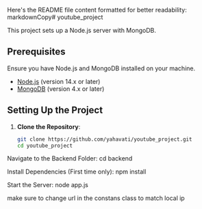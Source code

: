 Here's the README file content formatted for better readability:
markdownCopy# youtube_project

This project sets up a Node.js server with MongoDB.

## Prerequisites

Ensure you have Node.js and MongoDB installed on your machine.
- [Node.js](https://nodejs.org/) (version 14.x or later)
- [MongoDB](https://www.mongodb.com/) (version 4.x or later)

## Setting Up the Project

1. **Clone the Repository**:
   ```bash
   git clone https://github.com/yahavati/youtube_project.git
   cd youtube_project

Navigate to the Backend Folder:
cd backend

Install Dependencies (First time only):
npm install

Start the Server:
node app.js

make sure to change url in the constans class to match local ip